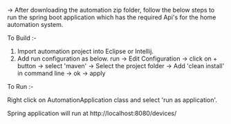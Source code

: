 -> After downloading the automation zip folder, follow the below steps to run the spring boot application which has the required Api's for the home automation system.

To Build :-

1. Import automation project into Eclipse or Intellij.
2. Add run configuration as below.
   run -> Edit Configuration -> click on + button -> select 'maven' -> Select the project folder -> Add 'clean install' in command line -> ok -> apply
   
To Run :-


Right click on AutomationApplication class and select 'run as application'.

Spring application will run at http://localhost:8080/devices/
